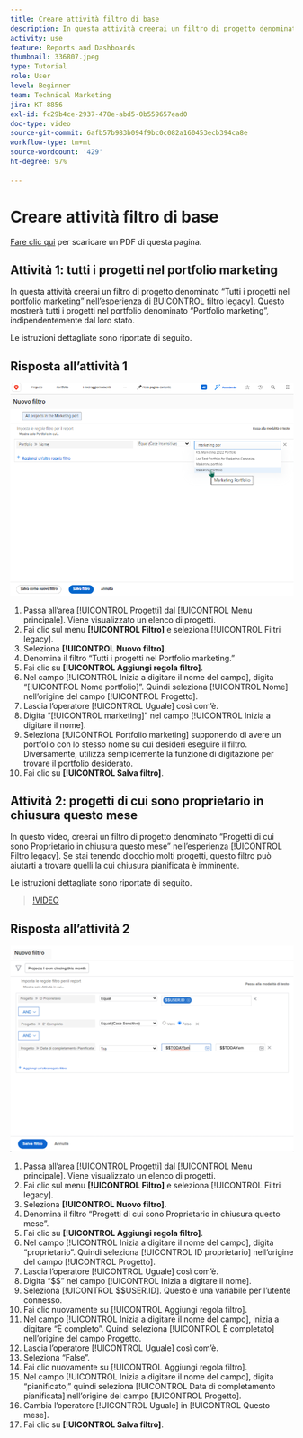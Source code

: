 ```yaml
---
title: Creare attività filtro di base
description: In questa attività creerai un filtro di progetto denominato “Progetti di cui sono Proprietario in chiusura questo mese”.
activity: use
feature: Reports and Dashboards
thumbnail: 336807.jpeg
type: Tutorial
role: User
level: Beginner
team: Technical Marketing
jira: KT-8856
exl-id: fc29b4ce-2937-478e-abd5-0b559657ead0
doc-type: video
source-git-commit: 6afb57b983b094f9bc0c082a160453ecb394ca8e
workflow-type: tm+mt
source-wordcount: '429'
ht-degree: 97%

---
```


# Creare attività filtro di base

[Fare clic qui](/help/assets/create-basic-filter-activities.pdf) per scaricare un PDF di questa pagina.

## Attività 1: tutti i progetti nel portfolio marketing

In questa attività creerai un filtro di progetto denominato “Tutti i progetti nel portfolio marketing” nell’esperienza di [!UICONTROL filtro legacy]. Questo mostrerà tutti i progetti nel portfolio denominato “Portfolio marketing”, indipendentemente dal loro stato.

Le istruzioni dettagliate sono riportate di seguito.

## Risposta all’attività 1

![Immagine della schermata per creare un nuovo filtro](assets/basic-filter-activity-1.png)

1. Passa all’area [!UICONTROL Progetti] dal [!UICONTROL Menu principale]. Viene visualizzato un elenco di progetti.
1. Fai clic sul menu **[!UICONTROL Filtro]** e seleziona [!UICONTROL Filtri legacy].
1. Seleziona **[!UICONTROL Nuovo filtro]**.
1. Denomina il filtro “Tutti i progetti nel Portfolio marketing.”
1. Fai clic su **[!UICONTROL Aggiungi regola filtro]**.
1. Nel campo [!UICONTROL Inizia a digitare il nome del campo], digita “[!UICONTROL Nome portfolio]”. Quindi seleziona [!UICONTROL Nome] nell’origine del campo [!UICONTROL Progetto].
1. Lascia l’operatore [!UICONTROL Uguale] così com’è.
1. Digita “[!UICONTROL marketing]” nel campo [!UICONTROL Inizia a digitare il nome].
1. Seleziona [!UICONTROL Portfolio marketing] supponendo di avere un portfolio con lo stesso nome su cui desideri eseguire il filtro. Diversamente, utilizza semplicemente la funzione di digitazione per trovare il portfolio desiderato.
1. Fai clic su **[!UICONTROL Salva filtro]**.

## Attività 2: progetti di cui sono proprietario in chiusura questo mese

In questo video, creerai un filtro di progetto denominato “Progetti di cui sono Proprietario in chiusura questo mese” nell’esperienza [!UICONTROL Filtro legacy]. Se stai tenendo d’occhio molti progetti, questo filtro può aiutarti a trovare quelli la cui chiusura pianificata è imminente.

Le istruzioni dettagliate sono riportate di seguito.

>[!VIDEO](https://video.tv.adobe.com/v/336807/?quality=12&learn=on&enablevpops)

## Risposta all’attività 2

![Immagine della schermata per creare un nuovo filtro](assets/basic-filter-activity-updated-6-15-21.png)

1. Passa all’area [!UICONTROL Progetti] dal [!UICONTROL Menu principale]. Viene visualizzato un elenco di progetti.
1. Fai clic sul menu **[!UICONTROL Filtro]** e seleziona [!UICONTROL Filtri legacy].
1. Seleziona **[!UICONTROL Nuovo filtro]**.
1. Denomina il filtro “Progetti di cui sono Proprietario in chiusura questo mese”.
1. Fai clic su **[!UICONTROL Aggiungi regola filtro]**.
1. Nel campo [!UICONTROL Inizia a digitare il nome del campo], digita “proprietario”. Quindi seleziona [!UICONTROL ID proprietario] nell’origine del campo [!UICONTROL Progetto].
1. Lascia l’operatore [!UICONTROL Uguale] così com’è.
1. Digita “$$” nel campo [!UICONTROL Inizia a digitare il nome].
1. Seleziona [!UICONTROL $$USER.ID]. Questo è una variabile per l’utente connesso.
1. Fai clic nuovamente su [!UICONTROL Aggiungi regola filtro].
1. Nel campo [!UICONTROL Inizia a digitare il nome del campo], inizia a digitare “È completo”. Quindi seleziona [!UICONTROL È completato] nell’origine del campo Progetto.
1. Lascia l’operatore [!UICONTROL Uguale] così com’è.
1. Seleziona “False”.
1. Fai clic nuovamente su [!UICONTROL Aggiungi regola filtro].
1. Nel campo [!UICONTROL Inizia a digitare il nome del campo], digita “pianificato,” quindi seleziona [!UICONTROL Data di completamento pianificata] nell’origine del campo [!UICONTROL Progetto].
1. Cambia l’operatore [!UICONTROL Uguale] in [!UICONTROL Questo mese].
1. Fai clic su **[!UICONTROL Salva filtro]**.
